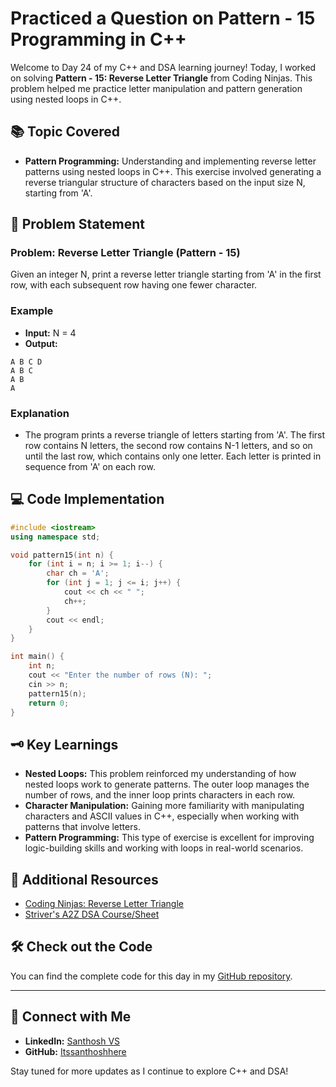 # Practiced a Question on Pattern - 15 Programming in C++

Welcome to Day 24 of my C++ and DSA learning journey! Today, I worked on solving **Pattern - 15: Reverse Letter Triangle** from Coding Ninjas. This problem helped me practice letter manipulation and pattern generation using nested loops in C++.

## 📚 Topic Covered
- **Pattern Programming:** Understanding and implementing reverse letter patterns using nested loops in C++. This exercise involved generating a reverse triangular structure of characters based on the input size N, starting from 'A'.

## 📝 Problem Statement
### Problem: Reverse Letter Triangle (Pattern - 15)

Given an integer N, print a reverse letter triangle starting from 'A' in the first row, with each subsequent row having one fewer character.

### Example
- **Input:** N = 4
- **Output:**
```
A B C D  
A B C  
A B  
A
```

### Explanation
- The program prints a reverse triangle of letters starting from 'A'. The first row contains N letters, the second row contains N-1 letters, and so on until the last row, which contains only one letter. Each letter is printed in sequence from 'A' on each row.

## 💻 Code Implementation
```cpp
#include <iostream>
using namespace std;

void pattern15(int n) {
    for (int i = n; i >= 1; i--) {
        char ch = 'A';
        for (int j = 1; j <= i; j++) {
            cout << ch << " ";
            ch++;
        }
        cout << endl;
    }
}

int main() {
    int n;
    cout << "Enter the number of rows (N): ";
    cin >> n;
    pattern15(n);
    return 0;
}
```

## 🗝️ Key Learnings
- **Nested Loops:** This problem reinforced my understanding of how nested loops work to generate patterns. The outer loop manages the number of rows, and the inner loop prints characters in each row.
- **Character Manipulation:** Gaining more familiarity with manipulating characters and ASCII values in C++, especially when working with patterns that involve letters.
- **Pattern Programming:** This type of exercise is excellent for improving logic-building skills and working with loops in real-world scenarios.

## 🔗 Additional Resources
- [Coding Ninjas: Reverse Letter Triangle](https://www.naukri.com/code360/problems/reverse-letter-triangle_6581906?utm_source=youtube&utm_medium=affiliate&utm_campaign=striver_patternproblems&leftPanelTabValue=PROBLEM)
- [Striver's A2Z DSA Course/Sheet](https://takeuforward.org/strivers-a2z-dsa-course/strivers-a2z-dsa-course-sheet-2)

## 🛠️ Check out the Code
You can find the complete code for this day in my [GitHub repository](https://github.com/Itssanthoshhere/Data-Structures-and-Algorithms/tree/main/C%2B%2B%20with%20DSA-learning-journey/Day24%20-%20Pattern-%2015%20Reverse%20Letter%20Triangle%20Pattern).

---

## 🔗 Connect with Me
- **LinkedIn:** [Santhosh VS](https://www.linkedin.com/in/thesanthoshvs/)
- **GitHub:** [Itssanthoshhere](https://github.com/Itssanthoshhere)

Stay tuned for more updates as I continue to explore C++ and DSA!
